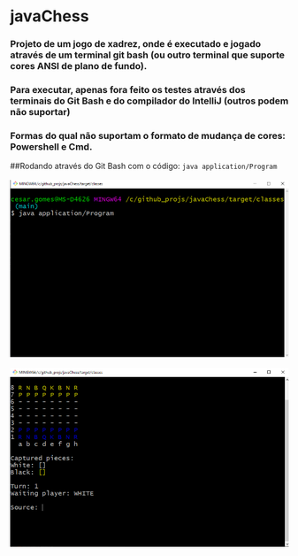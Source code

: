 # javaChess

### Projeto de um jogo de xadrez, onde é executado e jogado através de um terminal git bash (ou outro terminal que suporte cores **ANSI** de plano de fundo).
### Para executar, apenas fora feito os testes através dos terminais do Git Bash e do compilador do IntelliJ (outros podem não suportar)
### Formas do qual não suportam o formato de mudança de cores: Powershell e Cmd.


##Rodando através do Git Bash com o código:
`java application/Program`
<br>
<br>
<img src="./TestGitBashPre.png"/>
<br>
<br>
<img src="./TestGitBash.png"/>